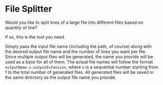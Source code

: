 # File Splitter

Would you like to split lines of a large file into different files based on quantity of line?

If so, this is the tool you need.

Simply pass the input file name (including the path, of course) along with the desired output file name and the number of lines you want per file. Since multiple output files will be generated, the name you provide will be used as a base for all of them. The actual file names will follow the format `outputName.n.outputExtension`, where `n` is a sequential number starting from 1 to the total number of generated files. All generated files will be saved in the same directory as the output file name you provide.
